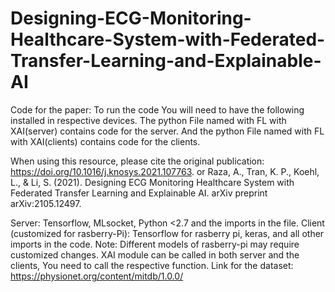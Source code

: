 # Designing-ECG-Monitoring-Healthcare-System-with-Federated-Transfer-Learning-and-Explainable-AI
Code for the paper:
To run the code You will need to have the following installed in respective devices.
The python File named with FL with XAI(server) contains code for the  server. And the python File named with FL with XAI(clients) contains code for the  clients.

When using this resource, please cite the original publication: https://doi.org/10.1016/j.knosys.2021.107763.
or Raza, A., Tran, K. P., Koehl, L., & Li, S. (2021). Designing ECG Monitoring Healthcare System with Federated Transfer Learning and Explainable AI. arXiv preprint arXiv:2105.12497.

Server: Tensorflow, MLsocket, Python <2.7 and the imports in the file.
Client (customized for rasberry-Pi): Tensorflow for rasberry pi, keras, and all other imports in the code.
Note: Different models of rasberry-pi may require customized changes.  XAI module can be called in both server and the clients, You need to call the respective function.
Link for the dataset: https://physionet.org/content/mitdb/1.0.0/
